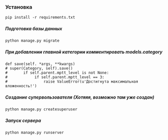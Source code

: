 ### Установка
```
pip install -r requirements.txt
```
##### Подготовка базы данных
```
python manage.py migrate
```

##### При добавлении главной категории комментировать models.category 
```
def save(self. *args, **kwargs)
# super(Category, self).save()
#       if self.parent.mptt_level is not None:
#            if self.parent.mptt_level == 3:
#                raise ValueError(u'Достигнута максимальная вложенность!')
```
##### Создание супервользователя (Хотяяя, возможно там уже создан)
```
python manage.py createsuperuser
```

##### Запуск сервера
```
python manage.py runserver
```
